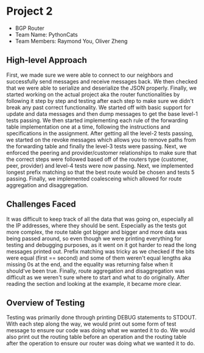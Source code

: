 # Project 2

- BGP Router
- Team Name: PythonCats
- Team Members: Raymond You, Oliver Zheng

## High-level Approach
First, we made sure we were able to connect to our neighbors and successfully send messages and receive messages back. We then checked that we were able to serialize and deserialize the JSON properly. Finally, we started working on the actual project aka the router functionalities by following it step by step and testing after each step to make sure we didn't break any past correct functionality. We started off with basic support for update and data messages and then dump messages to get the base level-1 tests passing. We then started implementing each rule of the forwarding table implementation one at a time, following the instructions and specifications in the assignment. After getting all the level-2 tests passing, we started on the revoke messages which allows you to remove paths from the forwarding table and finally the level-3 tests were passing. Next, we enforced the peering and provider/customer relationships to make sure that the correct steps were followed based off of the routers type (customer, peer, provider) and level-4 tests were now passing. Next, we implemented longest prefix matching so that the best route would be chosen and tests 5 passing. Finally, we implemented coalesceing which allowed for route aggregation and disaggregation.

## Challenges Faced
It was difficult to keep track of all the data that was going on, especially all the IP addresses, where they should be sent. Especially as the tests got more complex, the route table got bigger and bigger and more data was being passed around, so even though we were printing everything for testing and debugging purposes, as it went on it got harder to read the long messages printed out. Prefix matching was tricky as we checked if the bits were equal (first == second) and some of them weren't equal lengths aka missing 0s at the end, and the equality was returning false when it should've been true. Finally, route aggregation and disaggregation was difficult as we weren't sure where to start and what to do originally. After reading the section and looking at the example, it became more clear.

## Overview of Testing
Testing was primarily done through printing DEBUG statements to STDOUT. With each step along the way, we would print out some form of test message to ensure our code was doing what we wanted it to do. We would also print out the routing table before an operation and the routing table after the operation to ensure our router was doing what we wanted it to do.
